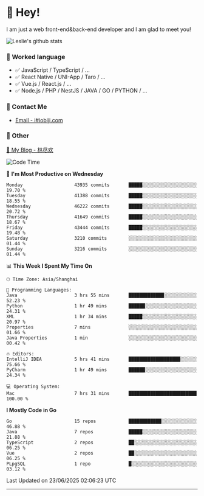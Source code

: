 # 👋 Hey!

I am just a web front-end&back-end developer and I am glad to meet you!

![Leslie's github stats](https://github-readme-stats.vercel.app/api?username=unsafe-ptr&&show_icons=true&&title_color=1abc9c&&icon_color=1abc9c)


### 📝 Worked language

- ✅ JavaScript / TypeScript / ...
- ✅ React Native / UNI-App / Taro / ...
- ✅ Vue.js / React.js / ...
- ✅ Node.js / PHP / NestJS / JAVA / GO / PYTHON / ...

### 📮 Contact Me

- [Email - i#iobiji.com](mailto:i@iobiji.com)


### 🤪 Other

[📌 My Blog - 林尽欢](https://iobiji.com)

<!--START_SECTION:waka-->
![Code Time](http://img.shields.io/badge/Code%20Time-1%2C786%20hrs%2024%20mins-blue)

📅 **I'm Most Productive on Wednesday** 

```text
Monday                   43935 commits       █████░░░░░░░░░░░░░░░░░░░░   19.70 % 
Tuesday                  41388 commits       █████░░░░░░░░░░░░░░░░░░░░   18.55 % 
Wednesday                46222 commits       █████░░░░░░░░░░░░░░░░░░░░   20.72 % 
Thursday                 41649 commits       █████░░░░░░░░░░░░░░░░░░░░   18.67 % 
Friday                   43444 commits       █████░░░░░░░░░░░░░░░░░░░░   19.48 % 
Saturday                 3210 commits        ░░░░░░░░░░░░░░░░░░░░░░░░░   01.44 % 
Sunday                   3216 commits        ░░░░░░░░░░░░░░░░░░░░░░░░░   01.44 % 
```


📊 **This Week I Spent My Time On** 

```text
🕑︎ Time Zone: Asia/Shanghai

💬 Programming Languages: 
Java                     3 hrs 55 mins       █████████████░░░░░░░░░░░░   52.23 % 
Python                   1 hr 49 mins        ██████░░░░░░░░░░░░░░░░░░░   24.31 % 
XML                      1 hr 34 mins        █████░░░░░░░░░░░░░░░░░░░░   20.97 % 
Properties               7 mins              ░░░░░░░░░░░░░░░░░░░░░░░░░   01.66 % 
Java Properties          1 min               ░░░░░░░░░░░░░░░░░░░░░░░░░   00.42 % 

🔥 Editors: 
IntelliJ IDEA            5 hrs 41 mins       ███████████████████░░░░░░   75.66 % 
PyCharm                  1 hr 49 mins        ██████░░░░░░░░░░░░░░░░░░░   24.34 % 

💻 Operating System: 
Mac                      7 hrs 31 mins       █████████████████████████   100.00 % 
```

**I Mostly Code in Go** 

```text
Go                       15 repos            ████████████░░░░░░░░░░░░░   46.88 % 
Java                     7 repos             █████░░░░░░░░░░░░░░░░░░░░   21.88 % 
TypeScript               2 repos             ██░░░░░░░░░░░░░░░░░░░░░░░   06.25 % 
Vue                      2 repos             ██░░░░░░░░░░░░░░░░░░░░░░░   06.25 % 
PLpgSQL                  1 repo              █░░░░░░░░░░░░░░░░░░░░░░░░   03.12 % 
```




 Last Updated on 23/06/2025 02:06:23 UTC
<!--END_SECTION:waka-->
---
